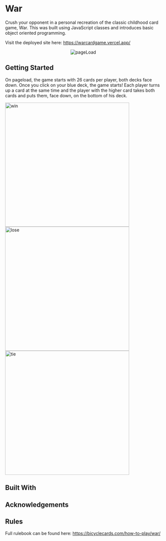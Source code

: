 # War

Crush your opponent in a personal recreation of the classic childhood card game, War. This was built using JavaScript classes and introduces basic object oriented programming.

Visit the deployed site here: https://warcardgame.vercel.app/

<p align="center"><img src="https://i.imgur.com/g1J6cLF.png" alt="pageLoad"></p>

## Getting Started

On pageload, the game starts with 26 cards per player, both decks face down. Once you click on your blue deck, the game starts! Each player turns up a card at the same time and the player with the higher card takes both cards and puts them, face down, on the bottom of his deck.

<img src="https://i.imgur.com/ryLsr5T.png" width="400" alt="win">
<img src="https://i.imgur.com/8OKSZdk.png" width="400" alt="lose">
<img src="https://i.imgur.com/uxGypdh.png" width="400" alt="tie">

## Built With

## Acknowledgements

## Rules

Full rulebook can be found here: https://bicyclecards.com/how-to-play/war/